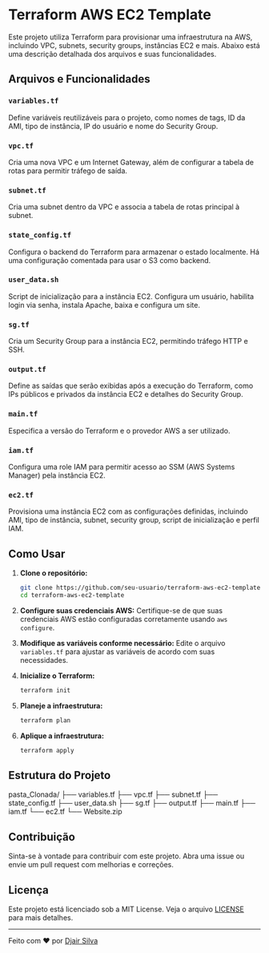 # Terraform AWS EC2 Template

Este projeto utiliza Terraform para provisionar uma infraestrutura na AWS, incluindo VPC, subnets, security groups, instâncias EC2 e mais. Abaixo está uma descrição detalhada dos arquivos e suas funcionalidades.

## Arquivos e Funcionalidades

### `variables.tf`
Define variáveis reutilizáveis para o projeto, como nomes de tags, ID da AMI, tipo de instância, IP do usuário e nome do Security Group.

### `vpc.tf`
Cria uma nova VPC e um Internet Gateway, além de configurar a tabela de rotas para permitir tráfego de saída.

### `subnet.tf`
Cria uma subnet dentro da VPC e associa a tabela de rotas principal à subnet.

### `state_config.tf`
Configura o backend do Terraform para armazenar o estado localmente. Há uma configuração comentada para usar o S3 como backend.

### `user_data.sh`
Script de inicialização para a instância EC2. Configura um usuário, habilita login via senha, instala Apache, baixa e configura um site.

### `sg.tf`
Cria um Security Group para a instância EC2, permitindo tráfego HTTP e SSH.

### `output.tf`
Define as saídas que serão exibidas após a execução do Terraform, como IPs públicos e privados da instância EC2 e detalhes do Security Group.

### `main.tf`
Especifica a versão do Terraform e o provedor AWS a ser utilizado.

### `iam.tf`
Configura uma role IAM para permitir acesso ao SSM (AWS Systems Manager) pela instância EC2.

### `ec2.tf`
Provisiona uma instância EC2 com as configurações definidas, incluindo AMI, tipo de instância, subnet, security group, script de inicialização e perfil IAM.

## Como Usar

1. **Clone o repositório:**
   ```sh
   git clone https://github.com/seu-usuario/terraform-aws-ec2-template.git
   cd terraform-aws-ec2-template
   ```

2. **Configure suas credenciais AWS:**
   Certifique-se de que suas credenciais AWS estão configuradas corretamente usando `aws configure`.

3. **Modifique as variáveis conforme necessário:**
   Edite o arquivo `variables.tf` para ajustar as variáveis de acordo com suas necessidades.

4. **Inicialize o Terraform:**
   ```sh
   terraform init
   ```

5. **Planeje a infraestrutura:**
   ```sh
   terraform plan
   ```

6. **Aplique a infraestrutura:**
   ```sh
   terraform apply
   ```

## Estrutura do Projeto

pasta_Clonada/
├── variables.tf
├── vpc.tf
├── subnet.tf
├── state_config.tf
├── user_data.sh
├── sg.tf
├── output.tf
├── main.tf
├── iam.tf
└── ec2.tf
└── Website.zip


## Contribuição

Sinta-se à vontade para contribuir com este projeto. Abra uma issue ou envie um pull request com melhorias e correções.

## Licença

Este projeto está licenciado sob a MIT License. Veja o arquivo [LICENSE](LICENSE) para mais detalhes.

---

Feito com ❤️ por [Djair Silva](https://github.com/sniperpsp)